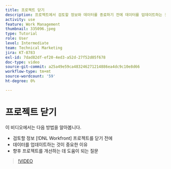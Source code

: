 ```yaml
---
title: 프로젝트 닫기
description: 프로젝트에서 검토할 정보와 데이터를 종료하기 전에 데이터를 업데이트하는 것이 중요한 이유를 알아봅니다. [!DNL  Workfront].
activity: use
feature: Work Management
thumbnail: 335096.jpeg
type: Tutorial
role: User
level: Intermediate
team: Technical Marketing
jira: KT-8783
exl-id: 7dad82df-ef20-4ed3-a52d-27f52d05f678
doc-type: video
source-git-commit: a25a49e59ca483246271214886ea4dc9c10e8d66
workflow-type: tm+mt
source-wordcount: '59'
ht-degree: 0%

---
```


# 프로젝트 닫기

이 비디오에서는 다음 방법을 알아봅니다.

* 검토할 정보 [!DNL Workfront] 프로젝트를 닫기 전에
* 데이터를 업데이트하는 것이 중요한 이유
* 향후 프로젝트를 개선하는 데 도움이 되는 질문

>[!VIDEO](https://video.tv.adobe.com/v/335096/?quality=12&learn=on)

<!---
learn more urls:
Update task status
Issue statuses
--->
